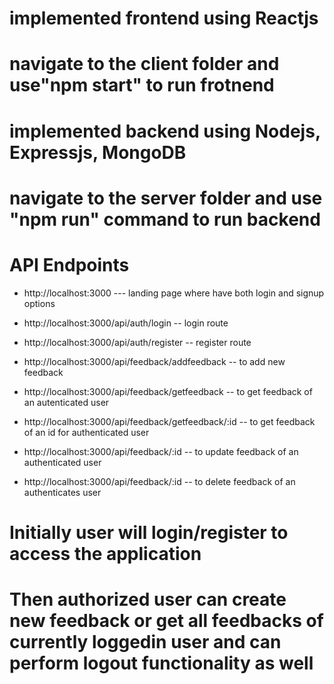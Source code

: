 # implemented frontend using Reactjs

# navigate to the client folder and use"npm start" to run frotnend

# implemented backend using Nodejs, Expressjs, MongoDB

# navigate to the server folder and use "npm run" command to run backend

# API Endpoints
* http://localhost:3000 --- landing page where have both login and signup options
* http://localhost:3000/api/auth/login -- login route
* http://localhost:3000/api/auth/register -- register route

* http://localhost:3000/api/feedback/addfeedback -- to add new feedback
* http://localhost:3000/api/feedback/getfeedback -- to get feedback of an autenticated user
* http://localhost:3000/api/feedback/getfeedback/:id -- to get feedback of an id for authenticated user
* http://localhost:3000/api/feedback/:id -- to update feedback of an authenticated user
* http://localhost:3000/api/feedback/:id -- to delete feedback of an authenticates user



# Initially user will login/register to access the application

# Then authorized user can create new feedback or get all feedbacks of currently loggedin user and can perform logout functionality as well
